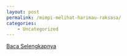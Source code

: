 ```yaml
---
layout: post
permalink: /mimpi-melihat-harimau-raksasa/
categories:
    - Uncategorized
---
```


[Baca Selengkapnya](/06)